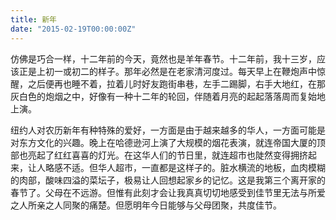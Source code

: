 ```yaml
---
title: 新年
date: "2015-02-19T00:00:00Z"
---
```


仿佛是巧合一样，十二年前的今天，竟然也是羊年春节。十二年前，我十三岁，应该正是上初一或初二的样子。那年必然是在老家清河度过。每天早上在鞭炮声中惊醒，之后便再也睡不着，拉着儿时好友跑街串巷，左手二踢脚，右手大地红，在那灰白色的炮烟之中，好像有一种十二年的轮回，伴随着月亮的起起落落周而复始地上演。

纽约人对农历新年有种特殊的爱好，一方面是由于越来越多的华人，一方面可能是对东方文化的兴趣。晚上在哈德逊河上演了大规模的烟花表演，就连帝国大厦的顶部也亮起了红红喜喜的灯光。在这华人们的节日里，就连超市也陡然变得拥挤起来，让人略感不适。但华人超市，一直都是这样子的。脏水横流的地板，血肉模糊的肉部，酸味四溢的菜坛子，极易让人回想起家乡的记忆。这是我第三个离开家的春节了。父母在不远游。但惟有此刻才会让我真真切切地感受到佳节里无法与所爱之人所亲之人同聚的痛楚。但愿明年今日能够与父母团聚，共度佳节。
